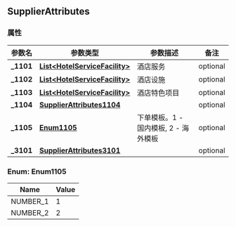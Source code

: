 <a name="SupplierAttributes"></a>
## SupplierAttributes
### 属性
参数名 | 参数类型 | 参数描述 | 备注
------------ | ------------- | ------------- | -------------
**_1101** | [**List&lt;HotelServiceFacility&gt;**](#HotelServiceFacility) | 酒店服务 |  optional
**_1102** | [**List&lt;HotelServiceFacility&gt;**](#HotelServiceFacility) | 酒店设施 |  optional
**_1103** | [**List&lt;HotelServiceFacility&gt;**](#HotelServiceFacility) | 酒店特色项目 |  optional
**_1104** | [**SupplierAttributes1104**](#SupplierAttributes1104) |  |  optional
**_1105** | [**Enum1105**](#Enum1105) | 下单模板。1 - 国内模板, 2 - 海外模板 |  optional
**_3101** | [**SupplierAttributes3101**](#SupplierAttributes3101) |  |  optional

<a name="Enum1105"></a>
### Enum: Enum1105
Name | Value
---- | -----
NUMBER_1 | 1
NUMBER_2 | 2

<markdown src="./HotelServiceFacility.md"/>
<markdown src="./HotelServiceFacility.md"/>
<markdown src="./HotelServiceFacility.md"/>
<markdown src="./SupplierAttributes1104.md"/>

<markdown src="./SupplierAttributes3101.md"/>
